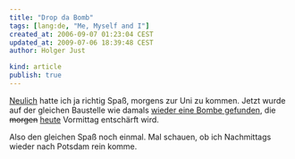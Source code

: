 ```yaml
---
title: "Drop da Bomb"
tags: [lang:de, "Me, Myself and I"]
created_at: 2006-09-07 01:23:04 CEST
updated_at: 2009-07-06 18:39:48 CEST
author: Holger Just

kind: article
publish: true
---
```


[Neulich](/2006/07/morgenstund-hat-gold-im-mund) hatte ich ja richtig Spaß, morgens zur Uni zu kommen. Jetzt wurde auf der gleichen Baustelle wie damals [wieder eine Bombe gefunden](http://www.pnn.de/potsdam/index.asp?gotos=http://archiv.tagesspiegel.de/toolbox-pnn.php?ran=on&url=http://archiv.tagesspiegel.de/archiv/06.09.2006/2757057.pnn), die <del>morgen</del> <ins>heute</ins> Vormittag entschärft wird.

Also den gleichen Spaß noch einmal. Mal schauen, ob ich Nachmittags wieder nach Potsdam rein komme.
